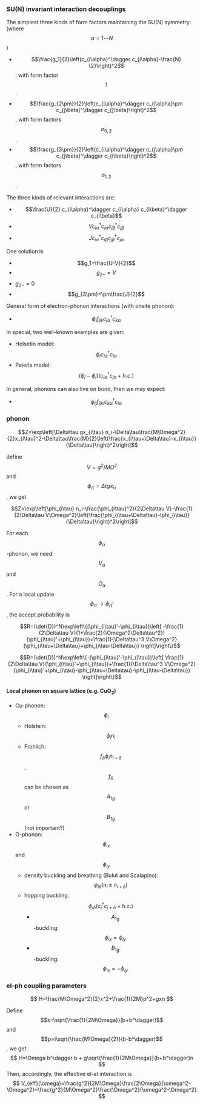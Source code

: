 ### SU(N) invariant interaction decouplings

The simplest three kinds of form factors maintaining the SU(N) symmetry: (where $$\alpha=1\cdots N$$)

+ $$\frac{g_1}{2}\left(c_{i\alpha}^\dagger c_{i\alpha}-\frac{N}{2}\right)^2$$, with form factor $$1$$.
+ $$\frac{g_{2\pm}}{2}\left(c_{i\alpha}^\dagger c_{i\alpha}\pm c_{j\beta}^\dagger c_{j\beta}\right)^2$$, with form factors $$\sigma_{0,3}$$.
+ $$\frac{g_{3\pm}}{2}\left(c_{i\alpha}^\dagger c_{j\alpha}\pm c_{j\beta}^\dagger c_{i\beta}\right)^2$$, with form factors $$\sigma_{1,2}$$.

The three kinds of relevant interactions are:

+ $$\frac{U}{2} c_{i\alpha}^\dagger c_{i\alpha} c_{i\beta}^\dagger c_{i\beta}$$
+ $$V c_{i\alpha}^\dagger c_{i\alpha} c_{j\beta}^\dagger c_{j\beta}$$
+ $$J c_{i\alpha}^\dagger c_{i\beta} c_{j\beta}^\dagger c_{j\alpha}$$


One solution is

+ $$g_1=\frac{U-V}{2}$$
+ $$g_{2+}=V$$
+ $g_{2-}=0$
+ $$g_{3\pm}=\pm\frac{J}{2}$$

General form of electron-phonon interactions (with onsite phonon):

+ $$\phi_i f_{ijk} c_{j\alpha}^\dagger c_{k\alpha}$$

In special, two well-known examples are given:

+ Holsetin model: $$\phi_ic_{i\alpha}^\dagger c_{i\alpha}$$
+ Peierls model: $$(\phi_j-\phi_i)(c_{i\alpha}^\dagger c_{j\alpha} + h.c.)$$

In general, phonons can also live on bond, then we may expect:

+ $$\phi_{ij}f_{ijkl}c_{k\alpha}^\dagger c_{l\alpha} $$


### phonon

$$Z=\exp\left[\Delta\tau gx_{i\tau} n_i-\Delta\tau\frac{M\Omega^2}{2}x_{i\tau}^2-\Delta\tau\frac{M}{2}\left(\frac{x_{i\tau+\Delta\tau}-x_{i\tau}}{\Delta\tau}\right)^2\right]$$

define $$V=g^2/M\Omega^2$$ and $$\phi_{i\tau}=\Delta\tau gx_{i\tau}$$, we get

$$Z=\exp\left[\phi_{i\tau} n_i-\frac{\phi_{i\tau}^2}{2\Delta\tau V}-\frac{1}{2\Delta\tau V\Omega^2}\left(\frac{\phi_{i\tau+\Delta\tau}-\phi_{i\tau}}{\Delta\tau}\right)^2\right]$$

For each $$\phi_\alpha$$-phonon, we need $$V_\alpha$$ and $$\Omega_\alpha$$. For a local update $$\phi_{i\tau}\rightarrow\phi_{i\tau}'$$, the accept probability is

$$R=(\det{D})^N\exp\left\{(\phi_{i\tau}'-\phi_{i\tau})\left[ -\frac{1}{2\Delta\tau V}(1+\frac{2}{\Omega^2\Delta\tau^2})(\phi_{i\tau}'+\phi_{i\tau})+\frac{1}{\Delta\tau^3 V\Omega^2}(\phi_{i\tau+\Delta\tau}+\phi_{i\tau-\Delta\tau}) \right]\right\}$$

$$R=(\det{D})^N\exp\left\{-(\phi_{i\tau}'-\phi_{i\tau})\left[ \frac{1}{2\Delta\tau V}(\phi_{i\tau}'+\phi_{i\tau})+\frac{1}{\Delta\tau^3 V\Omega^2}(\phi_{i\tau}'+\phi_{i\tau}-\phi_{i\tau+\Delta\tau}-\phi_{i\tau-\Delta\tau}) \right]\right\}$$

#### Local phonon on square lattice (e.g. CuO$_2$)

+ Cu-phonon: $$\phi_i$$
  + Holstein: $$\phi_i n_i$$
  + Frohlich: $$f_\delta\phi_i n_{i+\delta}$$, $$f_\delta$$ can be chosen as $$A_{1g}$$ or $$B_{1g}$$ (not important?)
+ O-phonon: $$\phi_{ix}$$ and $$\phi_{iy}$$
  + density buckling and breathing (Bulut and Scalapino): $$\phi_{i\delta}(n_i\pm n_{i+\delta})$$ 
  + hopping buckling: $$\phi_{i\delta}(c_i^\dagger c_{i+\delta} + h.c.)$$ 
    + $$A_{1g}$$-buckling: $$\phi_{ix}=\phi_{iy}$$ 
    + $$B_{1g}$$-buckling: $$\phi_{ix}=-\phi_{iy}$$ 

### el-ph coupling parameters

$$
H=\frac{M\Omega^2}{2}x^2+\frac{1}{2M}p^2+gxn
$$

Define $$x=\sqrt{\frac{1}{2M\Omega}}(b+b^\dagger)$$ and $$p=i\sqrt{\frac{M\Omega}{2}}(b-b^\dagger)$$, we get
$$
H=\Omega b^\dagger b + g\sqrt{\frac{1}{2M\Omega}}(b+b^\dagger)n
$$
Then, accordingly, the effective el-el interaction is
$$
V_{eff}(\omega)=\frac{g^2}{2M\Omega}\frac{2\Omega}{\omega^2-\Omega^2}=\frac{g^2}{M\Omega^2}\frac{\Omega^2}{\omega^2-\Omega^2}
$$
